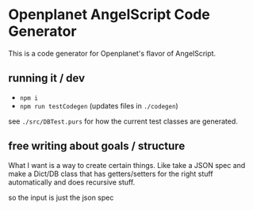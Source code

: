 # Openplanet AngelScript Code Generator

This is a code generator for Openplanet's flavor of AngelScript.

## running it / dev

- `npm i`
- `npm run testCodegen` (updates files in `./codegen`)

see `./src/DBTest.purs` for how the current test classes are generated.

## free writing about goals / structure

What I want is a way to create certain things.
Like take a JSON spec and make a Dict/DB class that has getters/setters for the right stuff automatically and does recursive stuff.

so the input is just the json spec
